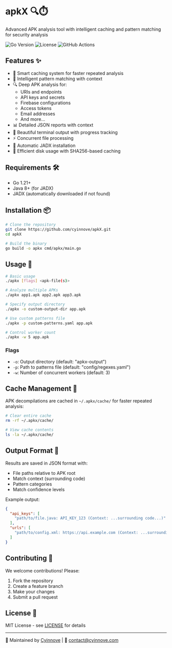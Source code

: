 # apkX 🔍⏱️

Advanced APK analysis tool with intelligent caching and pattern matching for security analysis

![Go Version](https://img.shields.io/badge/go-1.21+-blue.svg)
![License](https://img.shields.io/badge/license-MIT-green.svg)
![GitHub Actions](https://img.shields.io/github/actions/workflow/status/cyinnove/apkX/build.yml)

## Features ✨
- 🚀 Smart caching system for faster repeated analysis
- 🎯 Intelligent pattern matching with context
- 🔍 Deep APK analysis for:
  - URIs and endpoints
  - API keys and secrets
  - Firebase configurations
  - Access tokens
  - Email addresses
  - And more...
- 📊 Detailed JSON reports with context
- 🎨 Beautiful terminal output with progress tracking
- ⚡ Concurrent file processing
- 🔄 Automatic JADX installation
- 💾 Efficient disk usage with SHA256-based caching

## Requirements 🛠️
- Go 1.21+
- Java 8+ (for JADX)
- JADX (automatically downloaded if not found)

## Installation 📦
```bash
# Clone the repository
git clone https://github.com/cyinnove/apkX.git
cd apkX

# Build the binary
go build -o apkx cmd/apkx/main.go
```

## Usage 🚀
```bash
# Basic usage
./apkx [flags] <apk-file(s)>

# Analyze multiple APKs
./apkx app1.apk app2.apk app3.apk

# Specify output directory
./apkx -o custom-output-dir app.apk

# Use custom patterns file
./apkx -p custom-patterns.yaml app.apk

# Control worker count
./apkx -w 5 app.apk
```

### Flags
- `-o`: Output directory (default: "apkx-output")
- `-p`: Path to patterns file (default: "config/regexes.yaml")
- `-w`: Number of concurrent workers (default: 3)

## Cache Management 💾
APK decompilations are cached in `~/.apkx/cache/` for faster repeated analysis:
```bash
# Clear entire cache
rm -rf ~/.apkx/cache/

# View cache contents
ls -la ~/.apkx/cache/
```

## Output Format 📝
Results are saved in JSON format with:
- File paths relative to APK root
- Match context (surrounding code)
- Pattern categories
- Match confidence levels

Example output:
```json
{
  "api_keys": [
    "path/to/file.java: API_KEY_123 (Context: ...surrounding code...)"
  ],
  "urls": [
    "path/to/config.xml: https://api.example.com (Context: ...surrounding code...)"
  ]
}
```

## Contributing 🤝
We welcome contributions! Please:
1. Fork the repository
2. Create a feature branch
3. Make your changes
4. Submit a pull request

## License 📄
MIT License - see [LICENSE](LICENSE) for details

---

🔧 Maintained by [Cyinnove](https://github.com/cyinnove) | 📧 contact@cyinnove.com